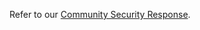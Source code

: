 Refer to our [Community Security Response](https://github.com/open-cluster-management-io/community/blob/main/SECURITY.md).